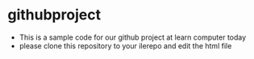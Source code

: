 # githubproject
- This is a sample code for our github project at learn computer today
- please clone this repository to your ilerepo and edit the html file 
